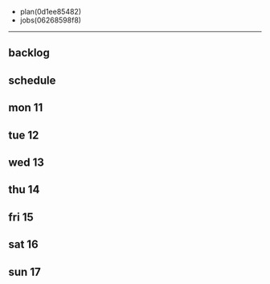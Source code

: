 
- plan(0d1ee85482)
- jobs(06268598f8)
---

## backlog


## schedule
## mon 11
## tue 12
## wed 13
## thu 14
## fri 15
## sat 16
## sun 17
